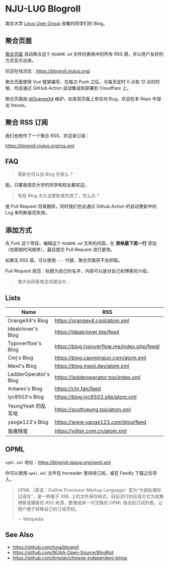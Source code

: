 # NJU-LUG Blogroll

南京大学 [Linux User Group](https://git.nju.edu.cn/nju-lug/lug-introduction) 收集的同学们的 Blog。


## 聚合页面

[聚合页面](https://blogroll.njulug.org/) 自动聚合这个 `README.md` 文件的表格中的所有 RSS 源，并以用户友好的方式显示出来。

欢迎在线浏览：https://blogroll.njulug.org/

聚合页面使用 Vue 框架编写，在每次 Push 之后，与每天定时 0 点和 12 点的时候，均会通过 GitHub Action 自动集成和部署到 Cloudflare 上。

聚合页面由 [@OrangeX4](https://github.com/OrangeX4) 维护，如发现页面上有任何 Bug，欢迎在本 Repo 中提出 Issues。


## 聚合 RSS 订阅

我们也制作了一个聚合 RSS，欢迎来订阅：

https://blogroll.njulug.org/rss.xml


## FAQ

> 萌新也可以加 Blog 列表么？

能。只要是南京大学的同学和校友都欢迎。

> 有些 Blog 太久没更新或失效了，怎么办？

提 Pull Request 将其删除，同时我们也会通过 Github Action 的自动更新中的 Log 来判断是否失效。


## 添加方式

先 Fork 这个项目，编辑这个 `README.md` 文件的内容，在 **表格最下面一行** 添加（也即按时间顺序），最后提交 Pull Request 进行更改。

如果无 RSS 源，可以使用 `---` 代替，聚合页面将不会抓取。

Pull Request 规范：标题为自己的名字，内容可以是对自己和博客的介绍。

> 南大协同表格支持建设中...


## Lists

| Name | RSS | HTML |
| --   | --  | --   |
| OrangeX4's Blog | https://orangex4.cool/atom.xml | https://orangex4.cool/ |
| Idealclover's Blog | https://idealclover.top/feed | https://idealclover.top/ |
| Typoverflow's Blog | https://blog.typoverflow.me/index.php/feed/ | https://blog.typoverflow.me/ |
| Cmj's Blog | https://blog.caomingjun.com/atom.xml | https://blog.caomingjun.com/ |
| Mexii's Blog | https://blog.mexii.dev/atom.xml | https://blog.mexii.dev/ |
| LadderOperator's Blog | https://ladderoperator.top/index.xml | https://ladderoperator.top |
| Antares's Blog | https://chr.fan/feed | https://chr.fan |
| lyc8503's Blog | https://blog.lyc8503.site/atom.xml | https://blog.lyc8503.site/ |
| YeungYeah 的乱写地 | https://scottyeung.top/atom.xml | https://scottyeung.top/ |
| yaoge123's Blog | https://www.yaoge123.com/blog/feed | https://www.yaoge123.com/ |
| 南雍随笔 | https://ydjsir.com.cn/atom.xml |  |


## OPML

`opml.xml` 地址：https://blogroll.njulug.org/opml.xml

你可以使用 `opml.xml` 文件在 Inoreader 里持续订阅，或在 Feedly 下载之后导入。

> OPML（英语：Outline Processor Markup Language）意为“大纲处理标记语言”，是一种基于 XML 上的文件保存格式。目前流行的应用方式为收集博客或播客的 RSS 来源，整理成单一可交换的 OPML 格式的订阅列表，让用户便于转移自己的订阅项目。
>
> -- Wikipedia


## See Also

- https://github.com/tuna/blogroll
- https://github.com/NUAA-Open-Source/BlogRoll
- https://github.com/timqian/chinese-independent-blogs

